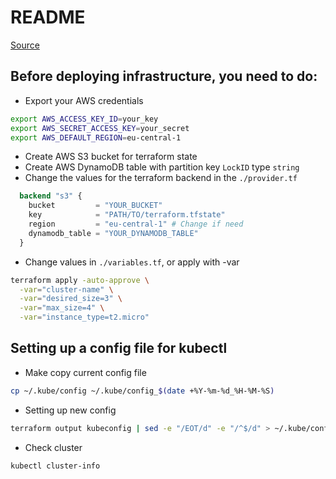 # README

[Source](https://github.com/hashicorp/terraform-provider-aws/tree/main/examples/eks-getting-started)

## Before deploying infrastructure, you need to do:
- Export your AWS credentials
```bash
export AWS_ACCESS_KEY_ID=your_key
export AWS_SECRET_ACCESS_KEY=your_secret
export AWS_DEFAULT_REGION=eu-central-1
```
- Create AWS S3 bucket for terraform state
- Create AWS DynamoDB table with partition key `LockID` type `string`
- Change the values for the terraform backend in the `./provider.tf`
```tf
  backend "s3" {
    bucket         = "YOUR_BUCKET"
    key            = "PATH/TO/terraform.tfstate"
    region         = "eu-central-1" # Change if need
    dynamodb_table = "YOUR_DYNAMODB_TABLE"
  }
```
- Change values in `./variables.tf`, or apply with -var
```bash
terraform apply -auto-approve \
  -var="cluster-name" \
  -var="desired_size=3" \
  -var="max_size=4" \
  -var="instance_type=t2.micro"

```

## Setting up a config file for kubectl

- Make copy current config file
```bash
cp ~/.kube/config ~/.kube/config_$(date +%Y-%m-%d_%H-%M-%S)
```
- Setting up new config
```bash
terraform output kubeconfig | sed -e "/EOT/d" -e "/^$/d" > ~/.kube/config
```
- Check cluster
```bash
kubectl cluster-info
```